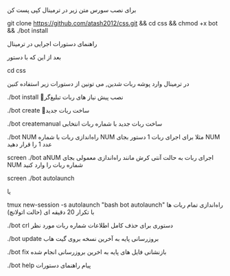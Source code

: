برای نصب سورس  متن زیر در ترمینال کپی پست کن

git clone https://github.com/atash2012/css.git && cd css && chmod +x bot && ./bot install



راهنمای دستورات اجرایی در ترمینال

بعد از این که با دستور 

cd css

 در ترمینال وارد پوشه ربات شدین, می تونین از دستورات زیر استفاده کنین

 
 
 
./bot install
🔸نصب پیش نیاز های ربات تبلیغ‌گر

./bot create
🔹ساخت ربات جدید 

./bot createmanual
ساخت ربات جدید با شماره ربات انتخابی

./bot NUM
راه‌اندازی ربات با شماره NUM مثلا برای اجرای ربات 1 دستور بجای NUM عدد 1 را قرار دهید

screen ./bot aNUM
اجرای ربات به حالت آنتی کرش مانند راه‌اندازی معمولی بجای NUM شماره ربات را وارد کنید


screen ./bot autolaunch

یا

tmux new-session -s autolaunch "bash bot autolaunch"
راه‌اندازی تمام ربات ها با تکرار 20 دقیقه ای (حالت اتولانچ)

./bot crl
دستوری برای حذف کامل اطلاعات شماره ربات مورد نظر

./bot update
بروزرسانی پایه به آخرین نسخه بروی گیت هاب

./bot fix 
بازنشانی فایل های پایه به اخرین بروزرسانی انجام شده

./bot help
پیام راهنمای دستورات




